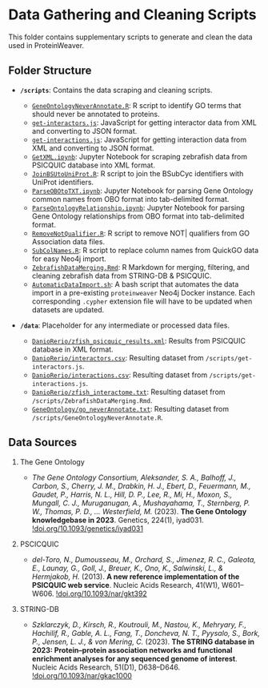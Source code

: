# Data Gathering and Cleaning Scripts

This folder contains supplementary scripts to generate and clean the data used in ProteinWeaver.

## Folder Structure

- **`/scripts`**: Contains the data scraping and cleaning scripts.
  - [`GeneOntologyNeverAnnotate.R`](https://github.com/Reed-CompBio/protein-weaver/blob/main/scripts/GeneOntologyNeverAnnotate.R): R script to identify GO terms that should never be annotated to proteins.
  - [`get-interactors.js`](https://github.com/Reed-CompBio/protein-weaver/blob/main/scripts/get-interactors.js): JavaScript for getting interactor data from XML and converting to JSON format.
  - [`get-interactions.js`](https://github.com/Reed-CompBio/protein-weaver/blob/main/scripts/get-interactions.js): JavaScript for getting interaction data from XML and converting to JSON format.
  - [`GetXML.ipynb`](https://github.com/Reed-CompBio/protein-weaver/blob/main/scripts/GetXML.ipynb): Jupyter Notebook for scraping zebrafish data from PSICQUIC database into XML format.
  - [`JoinBSUtoUniProt.R`](https://github.com/Reed-CompBio/protein-weaver/blob/main/scripts/JoinBSUtoUniProt.R): R script to join the BSubCyc identifiers with UniProt identifiers.
  - [`ParseOBOtoTXT.ipynb`](https://github.com/Reed-CompBio/protein-weaver/blob/main/scripts/ParseOBOtoTXT.ipynb): Jupyter Notebook for parsing Gene Ontology common names from OBO format into tab-delimited format.
  - [`ParseOntologyRelationship.ipynb`](https://github.com/Reed-CompBio/protein-weaver/blob/main/scripts/ParseOntologyRelationship.ipynb): Jupyter Notebook for parsing Gene Ontology relationships from OBO format into tab-delimited format.
  - [`RemoveNotQualifier.R`](https://github.com/Reed-CompBio/protein-weaver/blob/main/scripts/RemoveNotQualifier.R): R script to remove NOT| qualifiers from GO Association data files.
  - [`SubColNames.R`](https://github.com/Reed-CompBio/protein-weaver/blob/main/scripts/SubColNames.R): R script to replace column names from QuickGO data for easy Neo4j import.
  - [`ZebrafishDataMerging.Rmd`](https://github.com/Reed-CompBio/protein-weaver/blob/main/scripts/ZebrafishDataMerging.Rmd): R Markdown for merging, filtering, and cleaning zebrafish data from STRING-DB & PSICQUIC.
  - [`AutomaticDataImport.sh`](https://github.com/Reed-CompBio/protein-weaver/blob/main/scripts/AutomaticDataImport.sh): A bash script that automates the data import in a pre-existing `proteinweaver` Neo4j Docker instance. Each corresponding `.cypher` extension file will have to be updated when datasets are updated.

- **`/data`**: Placeholder for any intermediate or processed data files.
  - [`DanioRerio/zfish_psicquic_results.xml`](https://github.com/Reed-CompBio/protein-weaver/blob/main/data/): Results from PSICQUIC database in XML format.
  - [`DanioRerio/interactors.csv`](https://github.com/Reed-CompBio/protein-weaver/blob/main/data/DanioRerio/interactors.csv): Resulting dataset from `/scripts/get-interactors.js`.
  - [`DanioRerio/interactions.csv`](https://github.com/Reed-CompBio/protein-weaver/blob/main/data/DanioRerio/interactions.csv): Resulting dataset from `/scripts/get-interactions.js`.
  - [`DanioRerio/zfish_interactome.txt`](https://github.com/Reed-CompBio/protein-weaver/blob/main/data/DanioRerio/zfish_interactome.txt): Resulting dataset from `/scripts/ZebrafishDataMerging.Rmd`.
  - [`GeneOntology/go_neverAnnotate.txt`](https://github.com/Reed-CompBio/protein-weaver/blob/main/data/GeneOntology/go_neverAnnotate.txt): Resulting dataset from `/scripts/GeneOntologyNeverAnnotate.R`.

## Data Sources

1. The Gene Ontology
    - *The Gene Ontology Consortium, Aleksander, S. A., Balhoff, J., Carbon, S., Cherry, J. M., Drabkin, H. J., Ebert, D., Feuermann, M., Gaudet, P., Harris, N. L., Hill, D. P., Lee, R., Mi, H., Moxon, S., Mungall, C. J., Muruganugan, A., Mushayahama, T., Sternberg, P. W., Thomas, P. D., … Westerfield, M.* (2023). **The Gene Ontology knowledgebase in 2023**. Genetics, 224(1), iyad031. [!doi.org/10.1093/genetics/iyad031](https://doi.org/10.1093/genetics/iyad031)

2. PSCICQUIC
    - *del-Toro, N., Dumousseau, M., Orchard, S., Jimenez, R. C., Galeota, E., Launay, G., Goll, J., Breuer, K., Ono, K., Salwinski, L., & Hermjakob, H.* (2013). **A new reference implementation of the PSICQUIC web service**. Nucleic Acids Research, 41(W1), W601–W606. [!doi.org/10.1093/nar/gkt392](https://doi.org/10.1093/nar/gkt392)

3. STRING-DB
    - *Szklarczyk, D., Kirsch, R., Koutrouli, M., Nastou, K., Mehryary, F., Hachilif, R., Gable, A. L., Fang, T., Doncheva, N. T., Pyysalo, S., Bork, P., Jensen, L. J., & von Mering, C.* (2023). **The STRING database in 2023: Protein–protein association networks and functional enrichment analyses for any sequenced genome of interest**. Nucleic Acids Research, 51(D1), D638–D646. [!doi.org/10.1093/nar/gkac1000](https://doi.org/10.1093/nar/gkac1000)